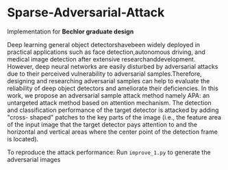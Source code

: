 # Sparse-Adversarial-Attack
Implementation for **Bechlor graduate design**

Deep learning general object detectorshavebeen widely deployed in practical applications such as face detection,autonomous driving, and medical image detection after extensive researchanddevelopment. However, deep neural networks are easily disturbed by adversarial attacks due to their perceived vulnerability to adversarial samples.Therefore, designing and researching adversarial samples can help to evaluate the reliability of deep object detectors and ameliorate their deficiencies.
In this work, we propose an adversarial sample attack method namely APA: an untargeted attack method based on attention mechanism. The detection and classification performance of the target detector is attacked by adding "cross-
shaped" patches to the key parts of the image (i.e., the feature area of the input image that the target detector pays attention to and the horizontal and vertical areas where the center point of the detection frame is located).

To reproduce the attack performance:
   Run ```improve_1.py``` to generate the adversarial images
